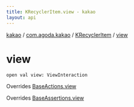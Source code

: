 ```yaml
---
title: KRecyclerItem.view - kakao
layout: api
---
```


<div class='api-docs-breadcrumbs'><a href="../../index.html">kakao</a> / <a href="../index.html">com.agoda.kakao</a> / <a href="index.html">KRecyclerItem</a> / <a href=".">view</a></div>

# view

<div class="signature"><code><span class="keyword">open</span> <span class="keyword">val </span><span class="identifier">view</span><span class="symbol">: </span><span class="identifier">ViewInteraction</span></code></div>

Overrides <a href="../-base-actions/view.html">BaseActions.view</a>

Overrides <a href="../-base-assertions/view.html">BaseAssertions.view</a>

